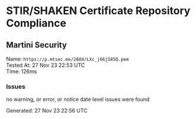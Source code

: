 # STIR/SHAKEN Certificate Repository Compliance

## Martini Security

Name: `https://p.mtsec.me/2884/LXc_j66j585Q.pem`\
Tested At: 27 Nov 23 22:53 UTC\
Time: 126ms

### Issues

no warning, or error, or notice date level issues were found

Generated: 27 Nov 23 22:56 UTC